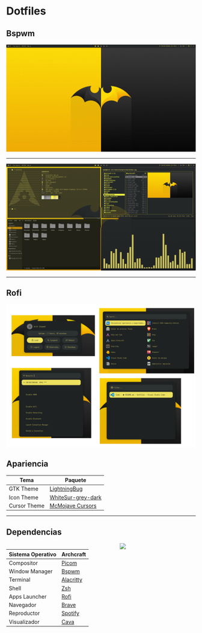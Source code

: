 # Dotfiles

## Bspwm
![desktop](/screenshots/desktop.png)

---

![terminal](/screenshots/terminal.png)

---


## Rofi

![rofi](/screenshots/rofi.png)

## Apariencia


| Tema | Paquete   |
|------------------|-------------|
| GTK Theme        | [LightningBug](https://www.pling.com/p/1238824)      |
| Icon Theme       | [WhiteSur-grey-dark](https://www.pling.com/p/1403328)|
| Cursor Theme     | [McMojave Cursors](https://www.pling.com/p/1355701/) |

---

## Dependencias

<img width="40%" align="right" src="https://archcraft.io/images/logo.svg" />

| Sistema Operativo | Archcraft   |
|-------------------|-------------|
| Compositor        | [Picom](https://github.com/yshui/picom)|
| Window Manager    | [Bspwm](https://github.com/baskerville/bspwm/)|
| Terminal          | [Alacritty](https://github.com/alacritty/alacritty)|
| Shell             | [Zsh](https://www.zsh.org/)|
| Apps Launcher     | [Rofi](https://github.com/davatorium/rofi)|
| Navegador         | [Brave](https://brave.com/es/)|
| Reproductor       | [Spotify](https://www.spotify.com/mx/)|
| Visualizador      | [Cava](https://github.com/karlstav/cava)|




<!-- ## Instalar y configurar bspwm -->
<!-- 
## Terminal

### alacritty

### kitty

### AUR helper

### zsh

### oh-my-zsh

### powerlevel10k

### plugins

## Polybar

## Dunst

## Feh

## Picom

## Eww

## Betterlockerscreen

## Cava

## network-dmenu

## Rofi

## Explorador de archivos

### Thunar

### Ranger


 -->

 <!-- ## TLP

 TLP es una herramienta de ahorro de energía para portátiles en Linux.

 instalar la herramienta

 ```shell
 sudo pacman -S tlp
 ```

 establece e inicia el servicio

 ```shell
sudo systemctl enable tlp
sudo systemctl start tlp
```

modifica el archivo de configuracion


```shell
sudo vim /etc/tlp.conf
```

busca las lineas comentadas

```bash
# BAT0: Primary / Main / Internal battery (values in %)
# Note: also use for batteries BATC, BATT and CMB0
# Default: <none>
#START_CHARGE_THRESH_BAT0=80
#STOP_CHARGE_THRESH_BAT0=80
```

descomenta las dos ultimas lineas y modificalas como desees

```bash
# inicia a cargar cuando este en 20%
START_CHARGE_THRESH_BAT0=20
# la carga se detiene al 80%
STOP_CHARGE_THRESH_BAT0=80
``` -->
